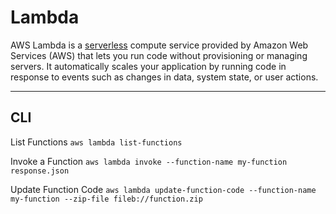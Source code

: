 # Lambda

AWS Lambda is a [serverless](../onboarding/serverless.md) compute service provided by Amazon Web Services (AWS) that lets you run code without provisioning or managing servers. It automatically scales your application by running code in response to events such as changes in data, system state, or user actions.

---

## CLI

List Functions
`aws lambda list-functions`

Invoke a Function
`aws lambda invoke --function-name my-function response.json`

Update Function Code
`aws lambda update-function-code --function-name my-function --zip-file fileb://function.zip`